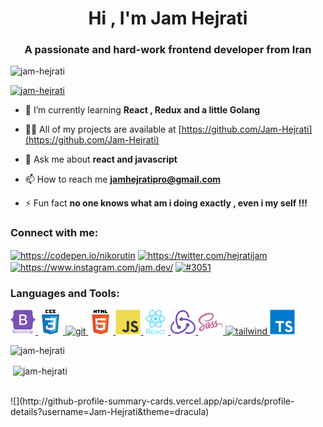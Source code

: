 <h1 align="center">Hi , I'm Jam Hejrati</h1>
<h3 align="center">A passionate and hard-work frontend developer from Iran</h3>

<p align="left"> <img src="https://komarev.com/ghpvc/?username=jam-hejrati&label=Profile%20views&color=0e75b6&style=flat" alt="jam-hejrati" /> </p>

<p align="left"> <a href="https://github.com/ryo-ma/github-profile-trophy"><img src="https://github-profile-trophy.vercel.app/?username=jam-hejrati" alt="jam-hejrati" /></a> </p>

- 🌱 I’m currently learning **React , Redux and a little Golang**

- 👨‍💻 All of my projects are available at [https://github.com/Jam-Hejrati](https://github.com/Jam-Hejrati)

- 💬 Ask me about **react and javascript**

- 📫 How to reach me **jamhejratipro@gmail.com**

- ⚡ Fun fact **no one knows what am i doing exactly , even i my self !!!**

<h3 align="left">Connect with me:</h3>
<p align="left">
<a href="https://codepen.io/nikorutin" target="blank"><img align="center" src="https://raw.githubusercontent.com/rahuldkjain/github-profile-readme-generator/master/src/images/icons/Social/codepen.svg" alt="https://codepen.io/nikorutin" height="30" width="40" /></a>
<a href="https://twitter.com/hejratijam" target="blank"><img align="center" src="https://raw.githubusercontent.com/rahuldkjain/github-profile-readme-generator/master/src/images/icons/Social/twitter.svg" alt="https://twitter.com/hejratijam" height="30" width="40" /></a>
<a href="https://www.instagram.com/jam.dev/" target="blank"><img align="center" src="https://raw.githubusercontent.com/rahuldkjain/github-profile-readme-generator/master/src/images/icons/Social/instagram.svg" alt="https://www.instagram.com/jam.dev/" height="30" width="40" /></a>
<a href="https://discord.gg/#3051" target="blank"><img align="center" src="https://raw.githubusercontent.com/rahuldkjain/github-profile-readme-generator/master/src/images/icons/Social/discord.svg" alt="#3051" height="30" width="40" /></a>
</p>

<h3 align="left">Languages and Tools:</h3>
<p align="left"> <a href="https://getbootstrap.com" target="_blank" rel="noreferrer"> <img src="https://raw.githubusercontent.com/devicons/devicon/master/icons/bootstrap/bootstrap-plain-wordmark.svg" alt="bootstrap" width="40" height="40"/> </a> <a href="https://www.w3schools.com/css/" target="_blank" rel="noreferrer"> <img src="https://raw.githubusercontent.com/devicons/devicon/master/icons/css3/css3-original-wordmark.svg" alt="css3" width="40" height="40"/> </a> <a href="https://git-scm.com/" target="_blank" rel="noreferrer"> <img src="https://www.vectorlogo.zone/logos/git-scm/git-scm-icon.svg" alt="git" width="40" height="40"/> </a> <a href="https://www.w3.org/html/" target="_blank" rel="noreferrer"> <img src="https://raw.githubusercontent.com/devicons/devicon/master/icons/html5/html5-original-wordmark.svg" alt="html5" width="40" height="40"/> </a> <a href="https://developer.mozilla.org/en-US/docs/Web/JavaScript" target="_blank" rel="noreferrer"> <img src="https://raw.githubusercontent.com/devicons/devicon/master/icons/javascript/javascript-original.svg" alt="javascript" width="40" height="40"/> </a> <a href="https://reactjs.org/" target="_blank" rel="noreferrer"> <img src="https://raw.githubusercontent.com/devicons/devicon/master/icons/react/react-original-wordmark.svg" alt="react" width="40" height="40"/> </a> <a href="https://redux.js.org" target="_blank" rel="noreferrer"> <img src="https://raw.githubusercontent.com/devicons/devicon/master/icons/redux/redux-original.svg" alt="redux" width="40" height="40"/> </a> <a href="https://sass-lang.com" target="_blank" rel="noreferrer"> <img src="https://raw.githubusercontent.com/devicons/devicon/master/icons/sass/sass-original.svg" alt="sass" width="40" height="40"/> </a> <a href="https://tailwindcss.com/" target="_blank" rel="noreferrer"> <img src="https://www.vectorlogo.zone/logos/tailwindcss/tailwindcss-icon.svg" alt="tailwind" width="40" height="40"/> </a> <a href="https://www.typescriptlang.org/" target="_blank" rel="noreferrer"> <img src="https://raw.githubusercontent.com/devicons/devicon/master/icons/typescript/typescript-original.svg" alt="typescript" width="40" height="40"/> </a> </p>

<p><img align="left" src="https://github-readme-stats.vercel.app/api/top-langs?username=jam-hejrati&show_icons=true&locale=en&layout=compact" alt="jam-hejrati" /></p>
<br />
<p>&nbsp;<img align="center" src="https://github-readme-stats.vercel.app/api?username=jam-hejrati&show_icons=true&locale=en" alt="jam-hejrati" /></p>
<br />
![](http://github-profile-summary-cards.vercel.app/api/cards/profile-details?username=Jam-Hejrati&theme=dracula)
